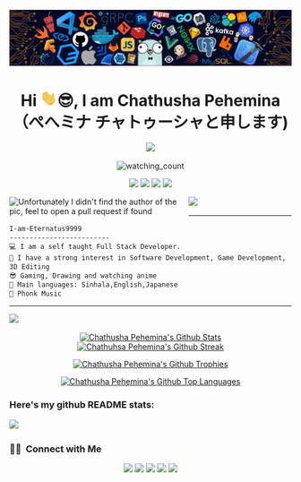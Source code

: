 ![Github Banner](https://github.com/Jaydeep-Yadav/Jaydeep-Yadav/blob/main/banner.png)
<br>

<h1 align="center">Hi <img src="https://raw.githubusercontent.com/ABSphreak/ABSphreak/master/gifs/Hi.gif" width="30px">😎, I am Chathusha Pehemina （ぺへミナ チャトゥーシャと申します)</h1>
<p align="center">
  <a href="https://github.com/DenverCoder1/readme-typing-svg"><img src="https://readme-typing-svg.herokuapp.com?lines=Full+stack+Developer;Gamer;Graphic+Designer;Always%20learning%20new%20things&center=true&width=380&height=45"></a>
</p>
<p align="center"> 
<img src="https://komarev.com/ghpvc/?username=Eternatus9999&color=blue" alt="watching_count" />
</p>
<p align="center">
  <img src="https://img.shields.io/badge/Age-20-blue" />
  <img src="https://img.shields.io/badge/Focus-Software%20Development-blue" />
  <img src="https://img.shields.io/badge/Lives-Sri%20Lanka-blue" />
  <img src="https://img.shields.io/badge/Languages-English%20%26%20Sinhala%20%26%20Japanese-blue" />
</p>
<a href="https://www.youtube.com/watch?v=dQw4w9WgXcQ"><img src="https://user-images.githubusercontent.com/73097560/115834477-dbab4500-a447-11eb-908a-139a6edaec5c.gif"></a>
<img align="left" src="download.jpeg" alt="Unfortunately I didn't find the author of the pic, feel to open a pull request if found" width="320" />
<hr>

```
I-am-Eternatus9999
-------------------------
💻 I am a self taught Full Stack Developer.
📝 I have a strong interest in Software Development, Game Development, 3D Editing
😎 Gaming, Drawing and watching anime
🌟 Main languages: Sinhala,English,Japanese
🎵 Phonk Music 
```
<hr>
<a href="https://www.youtube.com/watch?v=dQw4w9WgXcQ"><img src="https://user-images.githubusercontent.com/73097560/115834477-dbab4500-a447-11eb-908a-139a6edaec5c.gif"></a>

<p align="center">
  <a href="https://github.com/anuraghazra/github-readme-stats">
    <img alt="Chathusha Pehemina's Github Stats" src="https://github-readme-stats.vercel.app/api?username=Eternatus9999&show_icons=true&theme=shadow_red" height="192px"/>
  </a>
  <a href="https://github.com/anuraghazra/github-readme-stats">
    <img alt="Chathuhsa Pehemina's Github Streak" src="https://github-readme-streak-stats.herokuapp.com/?user=Eternatus9999&theme=shadow_red" height="192px"/>
  </a>
</p>
<p align="center">
  <a href="https://github.com/anuraghazra/github-readme-stats">
    <img alt="Chathusha Pehemina's Github Trophies" src="https://github-profile-trophy.vercel.app/?username=Eternatus9999&theme=darkhub" height="192px"/>
  </a>
</p>
<p align="center">
  <a href="https://github.com/anuraghazra/github-readme-stats">
    <img alt="Chathusha Pehemina's Github Top Languages" src="https://github-readme-stats.vercel.app/api/top-langs/?username=Eternatus9999&theme=shadow_red" height="192px"/>
  </a>
</p>

### Here's my github README stats:

<!--
![Chathusha Pehemina GitHub stats](https://github-readme-stats.vercel.app/api?username=Eternatus9999&show_icons=true&theme=shadow_red) 
[![GitHub Streak](https://github-readme-streak-stats.herokuapp.com/?user=Eternatus9999&theme=shadow_red)](https://git.io/streak-stats) 
[![trophy](https://github-profile-trophy.vercel.app/?username=Eternatus9999&theme=darkhub)](https://github.com/ryo-ma/github-profile-trophy)
[![Top Langs](https://github-readme-stats.vercel.app/api/top-langs/?username=Eternatus9999&theme=shadow_red)](https://github.com/Eternatus9999/github-readme-stats)


![GitHub](https://img.shields.io/badge/-GitHub-05122A?style=flat&logo=github)&nbsp;
![Visual Studio Code](https://img.shields.io/badge/-Visual%20Studio%20Code-05122A?style=flat&logo=visual-studio-code&logoColor=007ACC)&nbsp;
![Java](https://img.shields.io/badge/-Java-05122A?style=flat&logo=Java&logoColor=FFA518)&nbsp;
![Bootstrap](https://img.shields.io/badge/-Bootstrap-05122A?style=flat&logo=bootstrap&logoColor=563D7C)\
![HTML](https://img.shields.io/badge/-HTML-05122A?style=flat&logo=HTML5)&nbsp;
![CSS](https://img.shields.io/badge/-CSS-05122A?style=flat&logo=CSS3&logoColor=1572B6)&nbsp;
![JavaScript](https://img.shields.io/badge/-JavaScript-05122A?style=flat&logo=javascript)&nbsp;
-->
<!--
![Python](https://img.shields.io/badge/-Python-05122A?style=flat&logo=python)&nbsp;


![C](https://img.shields.io/badge/-C-05122A?style=flat&logo=C&logoColor=A8B9CC)&nbsp;
![C++](https://img.shields.io/badge/-C++-05122A?style=flat&logo=C%2B%2B&logoColor=00599C)&nbsp;
![R (Statistics)](https://img.shields.io/badge/-R-05122A?style=flat&logo=R&logoColor=276DC3)\
![React](https://img.shields.io/badge/-React-05122A?style=flat&logo=react)&nbsp;
![Node.js](https://img.shields.io/badge/-Node.js-05122A?style=flat&logo=node.js)&nbsp;
![Django](https://img.shields.io/badge/-Django-05122A?style=flat&logo=django&logoColor=092E20)&nbsp;
![Flask](https://img.shields.io/badge/-Flask-05122A?style=flat&logo=flask)&nbsp;


![Git](https://img.shields.io/badge/-Git-05122A?style=flat&logo=git)&nbsp;

![Markdown](https://img.shields.io/badge/-Markdown-05122A?style=flat&logo=markdown)\

![RStudio](https://img.shields.io/badge/-RStudio-05122A?style=flat&logo=rstudio)&nbsp;
![Eclipse](https://img.shields.io/badge/-Eclipse-05122A?style=flat&logo=eclipse-ide&logoColor=2C2255)\
![Illustrator](https://img.shields.io/badge/-Illustrator-05122A?style=flat&logo=adobe-illustrator)&nbsp;
![Photoshop](https://img.shields.io/badge/-Photoshop-05122A?style=flat&logo=adobe-photoshop)&nbsp;
![InDesign](https://img.shields.io/badge/-InDesign-05122A?style=flat&logo=adobe-indesign)-->

<a href="https://www.youtube.com/watch?v=dQw4w9WgXcQ"><img src="https://user-images.githubusercontent.com/73097560/115834477-dbab4500-a447-11eb-908a-139a6edaec5c.gif"></a>

### 🤝🏻 &nbsp;Connect with Me

<p align="center">
<a href="https://eternatus9999.github.io/Portfolio/"><img src="https://img.shields.io/badge/-chathushapehemina.com-3423A6?style=flat&logo=Google-Chrome&logoColor=white"/></a>
<a href="https://www.linkedin.com/in/chathusha-alagiyawanna-847980312/"><img src="https://img.shields.io/badge/Chathusha%20Pehemina%20Alagiyawanna-0077B5?style=flat&logo=Linkedin&logoColor=white"/></a>
<a href="outlook_BF57F039593266F6@outlook.com"><img src="https://img.shields.io/badge/-chathushapehemina@outlook.com-D14836?style=flat&logo=Gmail&logoColor=white"/></a>
<a href="https://www.instagram.com/kython_9999_cp/"><img src="https://img.shields.io/badge/-@ChathushaPehemina_-E4405F?style=flat&logo=Instagram&logoColor=white"/></a>
<a href="https://www.facebook.com/profile.php?id=100074103738483"><img src="https://img.shields.io/badge/-@ChathushaPehemina-1877F2?style=flat&logo=Facebook&logoColor=white"/></a>

</p>

